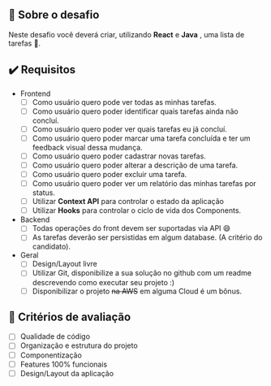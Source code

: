 ## :vertical_traffic_light: Sobre o desafio

Neste desafio você deverá criar, utilizando **React** e **Java** , uma lista de tarefas :scroll:.

## :heavy_check_mark: Requisitos

* Frontend
  * [ ] Como usuário quero pode ver todas as minhas tarefas.
  * [ ] Como usuário quero poder identificar quais tarefas ainda não concluí.
  * [ ] Como usuário quero poder ver quais tarefas eu já concluí.
  * [ ] Como usuário quero poder marcar uma tarefa concluída e ter um feedback visual dessa mudança.
  * [ ] Como usuário quero poder cadastrar novas tarefas.
  * [ ] Como usuário quero poder alterar a descrição de uma tarefa.
  * [ ] Como usuário quero poder excluir uma tarefa.
  * [ ] Como usuário quero poder ver um relatório das minhas tarefas por status.
  * [ ] Utilizar **Context API** para controlar o estado da aplicação
  * [ ] Utilizar **Hooks** para controlar o ciclo de vida dos Components.
  
* Backend
  * [ ] Todas operações do front devem ser suportadas via API :smile:
  * [ ] As tarefas deverão ser persistidas em algum database. (A critério do candidato).

* Geral
  * [ ] Design/Layout livre
  * [ ] Utilizar Git, disponibilize a sua solução no github com um readme descrevendo como executar seu projeto :)
  * [ ] Disponibilizar o projeto ~~na AWS~~ em alguma Cloud é um bônus.

## :green_heart: Critérios de avaliação

* [ ] Qualidade de código
* [ ] Organização e estrutura do projeto
* [ ] Componentização
* [ ] Features 100% funcionais
* [ ] Design/Layout da aplicação
